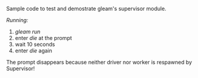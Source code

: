 Sample code to test and demostrate gleam's supervisor module.

_Running:_

1. _gleam run_
1. enter _die_ at the prompt
1. wait 10 seconds
1. enter _die_ again
    
The prompt disappears because neither driver nor worker is respawned by Supervisor!
